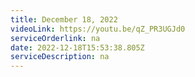 ```yaml
---
title: December 18, 2022
videoLink: https://youtu.be/qZ_PR3UGJd0
serviceOrderlink: na
date: 2022-12-18T15:53:38.805Z
serviceDescription: n﻿a
---
```

